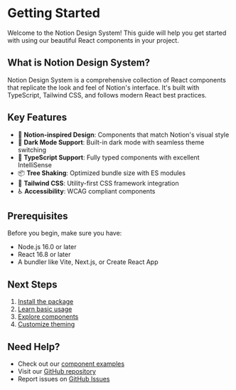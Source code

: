 # Getting Started

Welcome to the Notion Design System! This guide will help you get started with using our beautiful React components in your project.

## What is Notion Design System?

Notion Design System is a comprehensive collection of React components that replicate the look and feel of Notion's interface. It's built with TypeScript, Tailwind CSS, and follows modern React best practices.

## Key Features

- 🎨 **Notion-inspired Design**: Components that match Notion's visual style
- 🌙 **Dark Mode Support**: Built-in dark mode with seamless theme switching
- 🎯 **TypeScript Support**: Fully typed components with excellent IntelliSense
- 📦 **Tree Shaking**: Optimized bundle size with ES modules
- 🚀 **Tailwind CSS**: Utility-first CSS framework integration
- ♿ **Accessibility**: WCAG compliant components

## Prerequisites

Before you begin, make sure you have:

- Node.js 16.0 or later
- React 16.8 or later
- A bundler like Vite, Next.js, or Create React App

## Next Steps

1. [Install the package](/guide/installation)
2. [Learn basic usage](/guide/usage)
3. [Explore components](/components/button)
4. [Customize theming](/guide/theming)

## Need Help?

- Check out our [component examples](/components/button)
- Visit our [GitHub repository](https://github.com/shade-solutions/notion-design-system)
- Report issues on [GitHub Issues](https://github.com/shade-solutions/notion-design-system/issues)

